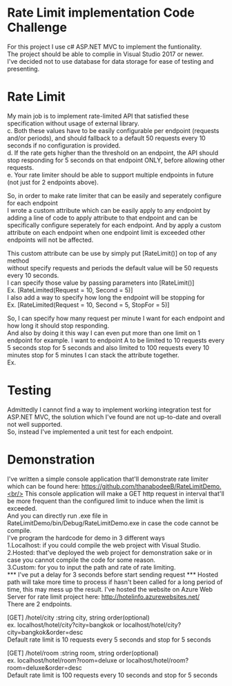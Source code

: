 # Rate Limit implementation Code Challenge

For this project I use c# ASP.NET MVC to implement the funtionality.<br/>
The project should be able to complie in Visual Studio 2017 or newer.<br/>
I've decided not to use database for data storage for ease of testing and presenting.<br/>

# Rate Limit
My main job is to implement rate-limited API that satisfied these specification without usage of external library.<br/>
c. Both these values have to be easily configurable per endpoint (requests and/or periods), and should
fallback to a default 50 requests every 10 seconds if no configuration is provided.<br/>
d. If the rate gets higher than the threshold on an endpoint, the API should stop responding for 5
seconds on that endpoint ONLY, before allowing other requests.<br/>
e. Your rate limiter should be able to support multiple endpoints in future (not just for 2 endpoints
above).<br/>

So, in order to make rate limiter that can be easily and seperately configure for each endpoint<br/>
I wrote a custom attribute which can be easily apply to any endpoint by adding a line of code to apply attribute to that endpoint and can be specifically configure seperately for each endpoint. And by apply a custom attribute on each endpoint when one endpoint limit is exceeded other endpoints will not be affected.<br/>

This custom attribute can be use by simply put [RateLimit()] on top of any method<br/>
without specify requests and periods the default value will be 50 requests every 10 seconds.<br/>
I can specify those value by passing parameters into [RateLimit()] <br/>
Ex. [RateLimited(Request = 10, Second = 5)]<br/>
I also add a way to specify how long the endpoint will be stopping for<br/>
Ex. [RateLimited(Request = 10, Second = 5, StopFor = 5)]<br/>

So, I can specify how many request per minute I want for each endpoint and how long it should stop responding.<br/>
And also by doing it this way I can even put more than one limit on 1 endpoint for example. I want to endpoint A to be limited to 10 requests every 5 seconds stop for 5 seconds and also limited to 100 requests every 10 minutes stop for 5 minutes I can stack the attribute together.<br/>
Ex.  <img src="https://i.imgur.com/wOTQa2f.png" alt="">

# Testing
Admittedly I cannot find a way to implement working integration test for ASP.NET MVC, the solution which I've found are not up-to-date and overall not well supported.<br/>
So, instead I've implemented a unit test for each endpoint.

# Demonstration
I've written a simple console application that'll demonstrate rate limiter which can be found here: https://github.com/thanabodeeB/RateLimitDemo.<br/>
This console application will make a GET http request in interval that'll be more frequent than the configured limit to induce when the limit is exceeded.<br/>
And you can directly run .exe file in RateLimitDemo/bin/Debug/RateLimitDemo.exe in case the code cannot be compile.<br/>
I've program the hardcode for demo in 3 different ways<br/>
1.Localhost: if you could compile the web project with Visual Studio.<br/>
2.Hosted: that've deployed the web project for demonstration sake or in case you cannot compile the code for some reason.<br/>
3.Custom: for you to input the path and rate of rate limiting.<br/>
*** I've put a delay for 3 seconds before start sending request
*** Hosted path will take more time to process if hasn't been called for a long period of time, this may mess up the result.
I've hosted the website on Azure Web Server for rate limit project here: http://hotelinfo.azurewebsites.net/<br/>
There are 2 endpoints.

[GET]
/hotel/city :string city, string order(optional)<br/>
ex. localhost/hotel/city?city=bangkok or localhost/hotel/city?city=bangkok&order=desc
<br/>Default rate limit is 10 requests every 5 seconds and stop for 5 seconds

[GET]
/hotel/room :string room, string order(optional)<br/>
ex. localhost/hotel/room?room=deluxe or localhost/hotel/room?room=deluxe&order=desc
<br/>Default rate limit is 100 requests every 10 seconds and stop for 5 seconds


